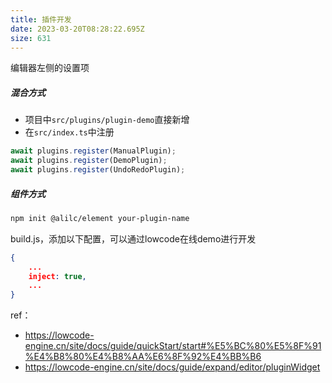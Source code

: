 ```yaml
---
title: 插件开发
date: 2023-03-20T08:28:22.695Z
size: 631
---
```

编辑器左侧的设置项
##### 混合方式
- 项目中`src/plugins/plugin-demo`直接新增
- 在`src/index.ts`中注册
```js
await plugins.register(ManualPlugin);
await plugins.register(DemoPlugin);
await plugins.register(UndoRedoPlugin);
```

##### 组件方式
```bash
npm init @alilc/element your-plugin-name
```
build.js，添加以下配置，可以通过lowcode在线demo进行开发
```json
{
	...
	inject: true,
	...
}
```

ref：
- https://lowcode-engine.cn/site/docs/guide/quickStart/start#%E5%BC%80%E5%8F%91%E4%B8%80%E4%B8%AA%E6%8F%92%E4%BB%B6
- https://lowcode-engine.cn/site/docs/guide/expand/editor/pluginWidget
